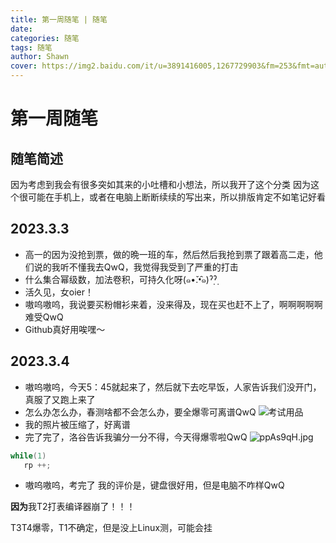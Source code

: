 ```yaml
---
title: 第一周随笔 | 随笔
date: 
categories: 随笔
tags: 随笔
author: Shawn
cover: https://img2.baidu.com/it/u=3891416005,1267729903&fm=253&fmt=auto&app=138&f=JPEG?w=889&h=500
---
```

# 第一周随笔
## 随笔简述
因为考虑到我会有很多突如其来的小吐槽和小想法，所以我开了这个分类
因为这个很可能在手机上，或者在电脑上断断续续的写出来，所以排版肯定不如笔记好看
## 2023.3.3
+ 高一的因为没抢到票，做的晩一班的车，然后然后我抢到票了跟着高二走，他们说的我听不懂我去QwQ，我觉得我受到了严重的打击
+ 什么集合幂级数，加法卷积，可持久化呀(๑•̌.•̑๑)ˀ̣ˀ̣
+ 活久见，女oier！
+ 嗷呜嗷呜，我说要买粉帽衫来着，没来得及，现在买也赶不上了，啊啊啊啊啊难受QwQ
+ Github真好用唉嘿～
## 2023.3.4
+ 嗷呜嗷呜，今天5：45就起来了，然后就下去吃早饭，人家告诉我们没开门，真服了又跑上来了
+ 怎么办怎么办，春测啥都不会怎么办，要全爆零可离谱QwQ
![考试用品](https://s1.ax1x.com/2023/03/04/ppADq9f.jpg)
+ 我的照片被压缩了，好离谱
+ 完了完了，洛谷告诉我骗分一分不得，今天得爆零啦QwQ
![ppAs9qH.jpg](https://s1.ax1x.com/2023/03/04/ppAs9qH.jpg)
```c++
while(1)
   rp ++;
```
+ 嗷呜嗷呜，考完了
我的评价是，键盘很好用，但是电脑不咋样QwQ

**因为**我T2打表编译器崩了！！！

T3T4爆零，T1不确定，但是没上Linux测，可能会挂



